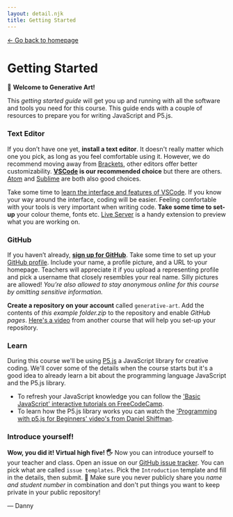```yaml
---
layout: detail.njk
title: Getting Started
---
```


<a href="{{ '/' | url }}" class="back">← Go back to homepage</a>
# Getting Started

👋 **Welcome to Generative Art!** 

This _getting started guide_ will get you up and running with all the software and tools you need for this course. This guide ends with a couple of resources to prepare you for writing JavaScript and P5.js.

### Text Editor

If you don’t have one yet, **install a text editor**. It doesn't really matter which one you pick, as long as you feel comfortable using it. However, we do recommend moving away from [Brackets](http://brackets.io/), other editors offer better customizability. **[VSCode](https://code.visualstudio.com/) is our recommended choice** but there are others. [Atom](https://atom.io) and [Sublime](https://www.sublimetext.com) are both also good choices. 

Take some time to [learn the interface and features of VSCode][learnvs]. If you know your way around the interface, coding will be easier. Feeling comfortable with your tools is very important when writing code. **Take some time to set-up** your colour theme, fonts etc. [Live Server][server] is a handy extension to preview what you are working on.

### GitHub

If you haven’t already, **[sign up for GitHub](https://help.github.com/articles/signing-up-for-a-new-github-account/)**. Take some time to set up your [GitHub profile](https://github.com/settings/profile). Include your name, a profile picture, and a URL to your homepage. Teachers will appreciate it if you upload a representing profile and pick a username that closely resembles your real name. Silly pictures are allowed! _You’re also allowed to stay anonymous online for this course by omitting sensitive information._

**Create a repository on your account** called `generative-art`. Add the contents of _this example folder.zip_ to the repository and enable _GitHub pages_. [Here's a video](https://www.youtube.com/watch?v=Tz8uNxjGHM0) from another course that will help you set-up your repository.


### Learn

During this course we'll be using [P5.js][p5] a JavaScript library for creative coding. We'll cover some of the details when the course starts but it's a good idea to already learn a bit about the programming language JavaScript and the P5.js library. 

* To refresh your JavaScript knowledge you can follow the ['Basic JavaScript' interactive tutorials on FreeCodeCamp](https://www.freecodecamp.org).
* To learn how the P5.js library works you can watch the ['Programming with p5.js for Beginners' video's from Daniel Shiffman](https://www.youtube.com/watch?v=HerCR8bw_GE&list=PLRqwX-V7Uu6Zy51Q-x9tMWIv9cueOFTFA).

### Introduce yourself!

**Wow, you did it! Virtual high five! 🖐** Now you can introduce yourself to your teacher and class. Open an issue on our [GitHub issue tracker][issues]. You can pick what are called `issue templates`. Pick the `Introduction` template and fill in the details, then submit. 🚨 Make sure you never publicly share you _name and student number_ in combination and don't put things you want to keep private in your public repository!

— Danny


[learnvs]: https://code.visualstudio.com/learntocode
[server]: https://marketplace.visualstudio.com/items?itemName=ritwickdey.LiveServer
[p5]: https://p5js.org
[issues]: https://github.com/cmda-minor-vid/generative-art-20-21/issues